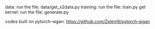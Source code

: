 data: run the file: data/get_x2data.py
training: run the file: train.py
get kernel: run the file: generate.py

codes built on pytorch-wgan: https://github.com/Zeleni9/pytorch-wgan